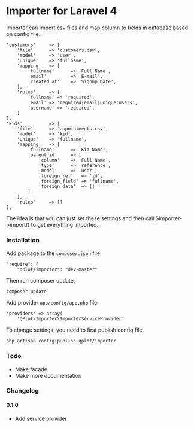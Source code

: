 # Importer for Laravel 4

Importer can import csv files and map column to fields in database based on config file.

    'customers'     => [
        'file'      => 'customers.csv',
        'model'     => 'user',
        'unique'    => 'fullname',
        'mapping'   => [
            'fullname'      => 'Full Name',
            'email'         => 'E-mail',
            'created_at'    => 'Signup Date',
        ],
        'rules'     => [
            'fullname' => 'required',
            'email' => 'required|email|unique:users',
            'username' => 'required',
        ]
    ],
    'kids'          => [
        'file'      => 'appointments.csv',
        'model'     => 'kid',
        'unique'    => 'fullname',
        'mapping'   => [
            'fullname'      => 'Kid Name',
            'parent_id'     => [
                'column'    => 'Full Name',
                'type'      => 'reference',
                'model'     => 'user',
                'foreign_ref'   => 'id',
                'foreign_field' => 'fullname',
                'foreign_data'  => []
            ]
        ],
        'rules'     => []
    ],
 
The idea is that you can just set these settings and then call $importer->import() to get everything imported. 


### Installation

Add package to the `composer.json` file

	"require": {
        "qplot/importer": "dev-master"
        
Then run composer update,
        
    composer update

Add provider `app/config/app.php` file

	'providers' => array(
        'QPlot\Importer\ImporterServiceProvider'
        
To change settings, you need to first publish config file, 

    php artisan config:publish qplot/importer 
        
### Todo

* Make facade
* Make more documentation

### Changelog

#### 0.1.0

- Add service provider
